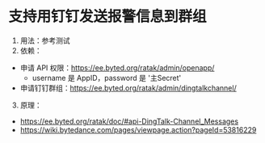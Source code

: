 # 支持用钉钉发送报警信息到群组


1. 用法：参考测试
2. 依赖：
  * 申请 API 权限：https://ee.byted.org/ratak/admin/openapp/
    * username 是 AppID，password 是 '主Secret'
  * 申请钉钉群组：https://ee.byted.org/ratak/admin/dingtalkchannel/
3. 原理：
  * https://ee.byted.org/ratak/doc/#api-DingTalk-Channel_Messages
  * https://wiki.bytedance.com/pages/viewpage.action?pageId=53816229